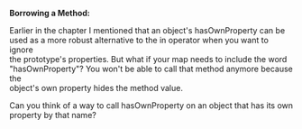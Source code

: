 **Borrowing a Method:**  
  
Earlier in the chapter I mentioned that an object's hasOwnProperty can be  
used as a more robust alternative to the in operator when you want to ignore  
the prototype's properties. But what if your map needs to include the word  
"hasOwnProperty"? You won't be able to call that method anymore because the  
object's own property hides the method value.  
  
Can you think of a way to call hasOwnProperty on an object that has its own  
property by that name?
